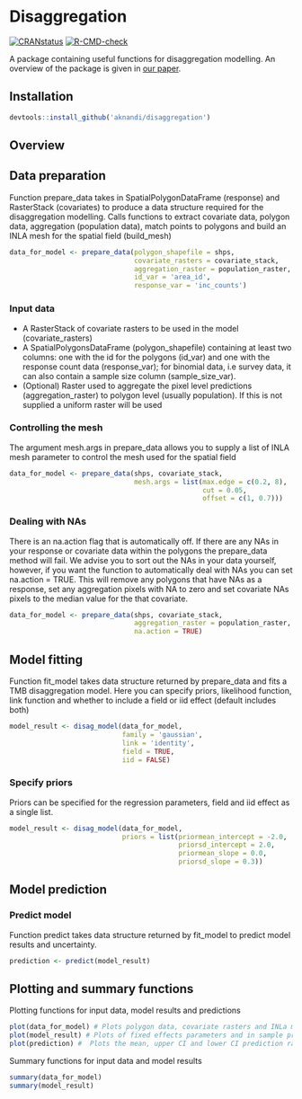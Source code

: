 Disaggregation
==============


[![CRANstatus](https://www.r-pkg.org/badges/version/disaggregation)](https://cran.r-project.org/package=disaggregation)
[![R-CMD-check](https://github.com/aknandi/disaggregation/actions/workflows/R-CMD-check.yaml/badge.svg)](https://github.com/aknandi/disaggregation/actions/workflows/R-CMD-check.yaml)


A package containing useful functions for disaggregation modelling.
An overview of the package is given in [our paper](https://www.jstatsoft.org/article/view/v106i11).

Installation
------------

```R
devtools::install_github('aknandi/disaggregation')
```

Overview
--------

## Data preparation

Function prepare_data takes in SpatialPolygonDataFrame (response) and RasterStack (covariates) to produce a data structure required for the disaggregation modelling. Calls functions to extract covariate data, polygon data, aggregation (population data), match points to polygons and build an INLA mesh for the spatial field (build_mesh)

```R
data_for_model <- prepare_data(polygon_shapefile = shps, 
                               covariate_rasters = covariate_stack, 
                               aggregation_raster = population_raster,
                               id_var = 'area_id',
                               response_var = 'inc_counts')
```

### Input data

* A RasterStack of covariate rasters to be used in the model (covariate_rasters)
* A SpatialPolygonsDataFrame (polygon_shapefile) containing at least two columns: one with the id for the polygons (id_var) and one with the response count data (response_var); for binomial data, i.e survey data, it can also contain a sample size column (sample_size_var).
* (Optional) Raster used to aggregate the pixel level predictions (aggregation_raster) to polygon level (usually population). If this is not supplied a uniform raster will be used

### Controlling the mesh

The argument mesh.args in prepare_data allows you to supply a list of INLA mesh parameter to control the mesh used for the spatial field

```R
data_for_model <- prepare_data(shps, covariate_stack, 
                               mesh.args = list(max.edge = c(0.2, 8), 
                                                cut = 0.05, 
                                                offset = c(1, 0.7)))

```

### Dealing with NAs

There is an na.action flag that is automatically off. If there are any NAs in your response or covariate data within the polygons the prepare_data method will fail. We advise you to sort out the NAs in your data yourself, however, if you want the function to automatically deal with NAs you can set na.action = TRUE. This will remove any polygons that have NAs as a response, set any aggregation pixels with NA to zero and set covariate NAs pixels to the median value for the that covariate.

```R
data_for_model <- prepare_data(shps, covariate_stack, 
                               aggregation_raster = population_raster,
                               na.action = TRUE)
```

## Model fitting

Function fit_model takes data structure returned by prepare_data and fits a TMB disaggregation model. Here you can specify priors, likelihood function, link function and whether to include a field or iid effect (default includes both)

```R
model_result <- disag_model(data_for_model, 
                            family = 'gaussian', 
                            link = 'identity',
                            field = TRUE,
                            iid = FALSE)
```

### Specify priors

Priors can be specified for the regression parameters, field and iid effect as a single list.

```R
model_result <- disag_model(data_for_model, 
                            priors = list(priormean_intercept = -2.0,
                                          priorsd_intercept = 2.0,
                                          priormean_slope = 0.0,
                                          priorsd_slope = 0.3))
```

## Model prediction

### Predict model

Function predict takes data structure returned by fit_model to predict model results and uncertainty.

```R
prediction <- predict(model_result)
```

## Plotting and summary functions

Plotting functions for input data, model results and predictions

```R
plot(data_for_model) # Plots polygon data, covariate rasters and INLa mesh
plot(model_result) # Plots of fixed effects parameters and in sample predictions
plot(prediction) #  Plots the mean, upper CI and lower CI prediction rasters
```

Summary functions for input data and model results

```R
summary(data_for_model)  
summary(model_result) 
```

